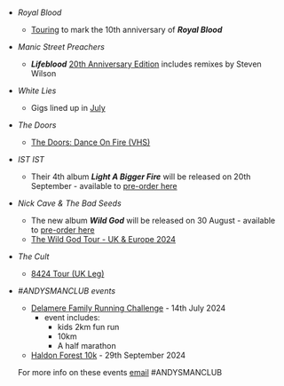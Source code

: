 #
- _Royal Blood_ 
  - [Touring](https://twitter.com/royalblooduk/status/1777244995059118447/photo/2) to mark the 10th anniversary of **_Royal Blood_**
- _Manic Street Preachers_
  - **_Lifeblood_** [20th Anniversary Edition](https://manicstreetpreachers.lnk.to/Lifeblood20) includes remixes by Steven Wilson
- _White Lies_
  - Gigs lined up in [July](https://www.seetickets.com/tour/white-lies)
- _The Doors_
  - [The Doors: Dance On Fire (VHS)](https://www.amazon.co.uk/Doors-Dance-Fire-VHS/dp/B00004R67N)
- _IST IST_
  - Their 4th album **_Light A Bigger Fire_** will be released on 20th September - available to [pre-order here](https://www.ististmusic.com/)
- _Nick Cave & The Bad Seeds_
  - The new album **_Wild God_** will be released on 30 August - available to [pre-order here](https://linktr.ee/nickcave)
  - [The Wild God Tour - UK & Europe 2024](https://www.nickcave.com/tour-dates/)
- _The Cult_
  - [8424 Tour (UK Leg)](https://x.com/officialcult/status/1783137338777886916/photo/1)
- _#ANDYSMANCLUB events_
  - [Delamere Family Running Challenge](https://www.atwevents.co.uk/e/andysmanclub-family-running-challenge-delamere-2024-10087) - 14th July 2024
    - event includes:
      - kids 2km fun run
      - 10km
      - A half marathon
  - [Haldon Forest 10k](https://www.atwevents.co.uk/e/andysmanclub-10k-run-haldon-forest-10391) - 29th September 2024

  For more info on these events [email](campaigns@andysmanclub.co.uk) #ANDYSMANCLUB
